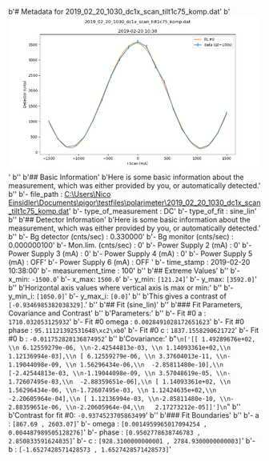 b'# Metadata for 2019_02_20_1030_dc1x_scan_tilt1c75_komp.dat'
b'![2019_02_20_1030_dc1x_scan_tilt1c75_komp.dat](./2019_02_20_1030_dc1x_scan_tilt1c75_komp.png "2019_02_20_1030_dc1x_scan_tilt1c75_komp.dat")'
b''
b'## Basic Information'
b'Here is some basic information about the measurement, which was either provided by you, or automatically detected.'
b''
b'- file_path : [C:\\Users\\Nico Einsidler\\Documents\\pigor\\testfiles\\polarimeter\\2019_02_20_1030_dc1x_scan_tilt1c75_komp.dat](2019_02_20_1030_dc1x_scan_tilt1c75_komp.dat)'
b'- type_of_measurement : DC'
b'- type_of_fit : sine_lin'
b''
b'## Detector Information'
b'Here is some basic information about the measurement, which was either provided by you, or automatically detected.'
b''
b'-  Bg detector (cnts/sec) : 0.330000'
b'-  Bg monitor (cnts/sec) : 0.000000100'
b'-  Mon.lim.  (cnts/sec) :   0'
b'-  Power Supply 2 (mA) :  0'
b'-  Power Supply 3 (mA) :  0'
b'-  Power Supply 4 (mA) :  0'
b'-  Power Supply 5 (mA) :  OFF'
b'-  Power Supply 6 (mA) :  OFF   '
b'- time_stamp : 2019-02-20 10:38:00'
b'- measurement_time : 100'
b''
b'## Extreme Values'
b''
b'- x_min: `-1500.0`'
b'- x_max: `1500.0`'
b'- y_min: `[121.24]`'
b'- y_max: `[3592.0]`'
b''
b'Horizontal axis values where vertical axis is max or min:'
b''
b'- y_min_i: `[1050.0]`'
b'- y_max_i: `[0.0]`'
b''
b'This gives a contrast of `[-0.9346985382038329]`.'
b''
b'## Fit (sine_lin)'
b''
b'### Fit Parameters, Covariance and Contrast'
b''
b'Parameters:'
b''
b'- Fit #0 a : `1710.032053125932`'
b'- Fit #0 omega : `0.0028491028172651623`'
b'- Fit #0 phase : `95.11121392531648\xc2\xb0`'
b'- Fit #0 c : `1837.1558290621722`'
b'- Fit #0 b : `-0.011752828136874952`'
b''
b'Covariance:'
b"```\n['[[ 1.49289676e+02, \\n 6.12559279e-06, \\n-2.42544813e-03, \\n 1.14093361e+02,\\n   1.12136994e-03],\\n [ 6.12559279e-06, \\n 3.37604013e-11, \\n-1.19044098e-09, \\n 1.56296434e-06,\\n  -2.85811480e-10],\\n [-2.42544813e-03, \\n-1.19044098e-09, \\n 3.57048619e-05, \\n-1.72607495e-03,\\n  -2.88359651e-06],\\n [ 1.14093361e+02, \\n 1.56296434e-06, \\n-1.72607495e-03, \\n 1.12424635e+02,\\n  -2.20605964e-04],\\n [ 1.12136994e-03, \\n-2.85811480e-10, \\n-2.88359651e-06, \\n-2.20605964e-04,\\n   2.17273212e-05]]']\n```"
b''
b'Contrast for fit #0: `-0.9374523705863499`'
b''
b'### Fit Boundaries'
b''
b'- a : `[867.69 , 2603.07]`'
b'- omega : `[0.0014959965017094254 , 0.004487989505128276]`'
b'- phase : `[0.9502778638746783 , 2.850833591624035]`'
b'- c : `[928.3100000000001 , 2784.9300000000003]`'
b'- b : `[-1.6527428571428573 , 1.6527428571428573]`'
